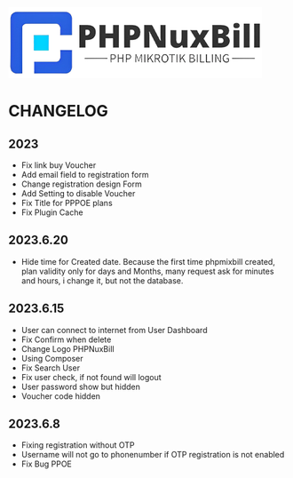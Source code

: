 ![PHPNuxBill](install/img/logo.png)

# CHANGELOG

## 2023

- Fix link buy Voucher
- Add email field to registration form
- Change registration design Form
- Add Setting to disable Voucher
- Fix Title for PPPOE plans
- Fix Plugin Cache
## 2023.6.20

- Hide time for Created date.
  Because the first time phpmixbill created, plan validity only for days and Months, many request ask for minutes and hours, i change it, but not the database.
## 2023.6.15

- User can connect to internet from User Dashboard
- Fix Confirm when delete
- Change Logo PHPNuxBill
- Using Composer
- Fix Search User
- Fix user check, if not found will logout
- User password show but hidden
- Voucher code hidden

## 2023.6.8

- Fixing registration without OTP
- Username will not go to phonenumber if OTP registration is not enabled
- Fix Bug PPOE